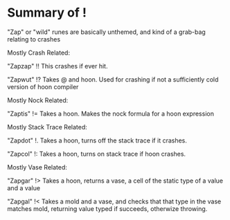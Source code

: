 
# Summary of !

"Zap" or "wild" runes are basically
unthemed, and kind of a grab-bag
relating to crashes 

Mostly Crash Related:

"Zapzap"  !!
This crashes if ever hit.

"Zapwut"  !?
Takes @ and hoon.
Used for crashing if not
a sufficiently cold version
of hoon compiler


Mostly Nock Related:

"Zaptis"  !=
Takes a hoon.
Makes the nock formula
for a hoon expression


Mostly Stack Trace Related:

"Zapdot"  !.
Takes a hoon, turns
off the stack trace
if it crashes.

"Zapcol"  !:
Takes a hoon, turns
on stack trace if hoon
crashes.


Mostly Vase Related:

"Zapgar"  !>
Takes a hoon, returns
a vase, a cell of the 
static type of a value and
a value

"Zapgal"  !<
Takes a mold and a vase,
and checks that that
type in the vase matches mold,
returning value typed if
succeeds, otherwize throwing.
